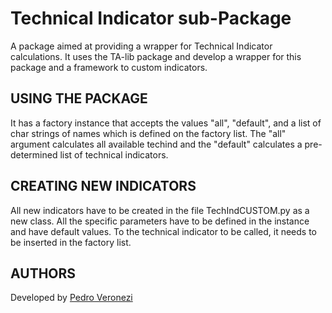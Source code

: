 # Technical Indicator sub-Package

A package aimed at providing a wrapper for Technical Indicator calculations. It uses the TA-lib package and develop a
wrapper for this package and a framework to custom indicators.

## USING THE PACKAGE

It has a factory instance that accepts the values "all", "default", and a list of char strings of names which is
defined on the factory list. The "all" argument calculates all available techind and the "default" calculates a
pre-determined list of technical indicators.

## CREATING NEW INDICATORS

All new indicators have to be created in the file TechIndCUSTOM.py as a new class. All the specific parameters have to
be defined in the instance and have default values. To the technical indicator to be called, it needs to be inserted in
the factory list.

## AUTHORS

Developed by [Pedro Veronezi](https://github.com/veronezipedro)